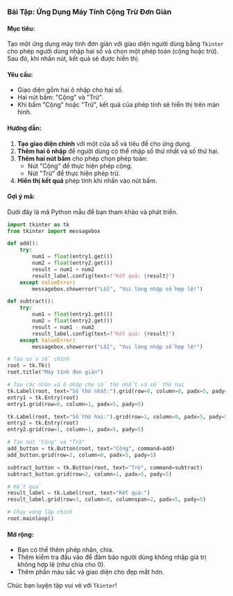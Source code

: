 ### Bài Tập: Ứng Dụng Máy Tính Cộng Trừ Đơn Giản

#### Mục tiêu:
Tạo một ứng dụng máy tính đơn giản với giao diện người dùng bằng `Tkinter` cho phép người dùng nhập hai số và chọn một phép toán (cộng hoặc trừ). Sau đó, khi nhấn nút, kết quả sẽ được hiển thị.

#### Yêu cầu:
- Giao diện gồm hai ô nhập cho hai số.
- Hai nút bấm: "Cộng" và "Trừ".
- Khi bấm "Cộng" hoặc "Trừ", kết quả của phép tính sẽ hiển thị trên màn hình.

#### Hướng dẫn:

1. **Tạo giao diện chính** với một cửa sổ và tiêu đề cho ứng dụng.
2. **Thêm hai ô nhập** để người dùng có thể nhập số thứ nhất và số thứ hai.
3. **Thêm hai nút bấm** cho phép chọn phép toán:
   - Nút "Cộng" để thực hiện phép cộng.
   - Nút "Trừ" để thực hiện phép trừ.
4. **Hiển thị kết quả** phép tính khi nhấn vào nút bấm.

#### Gợi ý mã:

Dưới đây là mã Python mẫu để bạn tham khảo và phát triển.

```python
import tkinter as tk
from tkinter import messagebox

def add():
    try:
        num1 = float(entry1.get())
        num2 = float(entry2.get())
        result = num1 + num2
        result_label.config(text=f"Kết quả: {result}")
    except ValueError:
        messagebox.showerror("Lỗi", "Vui lòng nhập số hợp lệ!")

def subtract():
    try:
        num1 = float(entry1.get())
        num2 = float(entry2.get())
        result = num1 - num2
        result_label.config(text=f"Kết quả: {result}")
    except ValueError:
        messagebox.showerror("Lỗi", "Vui lòng nhập số hợp lệ!")

# Tạo cửa sổ chính
root = tk.Tk()
root.title("Máy tính đơn giản")

# Tạo các nhãn và ô nhập cho số thứ nhất và số thứ hai
tk.Label(root, text="Số thứ nhất:").grid(row=0, column=0, padx=5, pady=5)
entry1 = tk.Entry(root)
entry1.grid(row=0, column=1, padx=5, pady=5)

tk.Label(root, text="Số thứ hai:").grid(row=1, column=0, padx=5, pady=5)
entry2 = tk.Entry(root)
entry2.grid(row=1, column=1, padx=5, pady=5)

# Tạo nút "Cộng" và "Trừ"
add_button = tk.Button(root, text="Cộng", command=add)
add_button.grid(row=2, column=0, padx=5, pady=5)

subtract_button = tk.Button(root, text="Trừ", command=subtract)
subtract_button.grid(row=2, column=1, padx=5, pady=5)

# Kết quả
result_label = tk.Label(root, text="Kết quả:")
result_label.grid(row=3, column=0, columnspan=2, padx=5, pady=5)

# Chạy vòng lặp chính
root.mainloop()
```

#### Mở rộng:
- Bạn có thể thêm phép nhân, chia.
- Thêm kiểm tra đầu vào để đảm bảo người dùng không nhập giá trị không hợp lệ (như chia cho 0).
- Thêm phần màu sắc và giao diện cho đẹp mắt hơn. 

Chúc bạn luyện tập vui vẻ với `Tkinter`!